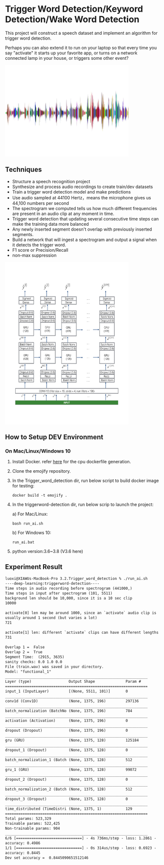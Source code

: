 # Trigger Word Detection/Keyword Detection/Wake Word Detection
This project will construct a speech dataset and implement an algorithm for trigger word detection.

Perhaps you can also extend it to run on your laptop so that every time you say "activate" it starts up your favorite app, 
or turns on a network connected lamp in your house, or triggers some other event?

<img align='middle' src="docs/sound.jpg" width="80%" height="300">

## Techniques
* Structure a speech recognition project
* Synthesize and process audio recordings to create train/dev datasets
* Train a trigger word detection model and make predictions
* Use audio sampled at 44100 Hertz，means the microphone gives us 44,100 numbers per second
* The spectrogram we computed tells us how much different frequencies are present in an audio clip at any moment in time.
* Trigger word detection that updating several consecutive time steps can make the training data more balanced
* Any newly inserted segment doesn't overlap with previously inserted segments.
* Build a network that will ingest a spectrogram and output a signal when it detects the trigger word.
* F1 score or Precision/Recall
* non-max suppression

<img align='middle' src="docs/model.png" width="80%" height="530">

## How to Setup DEV Environment
### On Mac/Linux/Windows 10
1. Install Docker. refer [here](https://github.com/tensorflow/tensorflow/blob/master/tensorflow/tools/dockerfiles/dockerfiles/cpu.Dockerfile) for the cpu dockerfile generation.
2. Clone the emojify repository.
3. In the Trigger_word_detection dir, run below script to build docker image for testing:
    ```
    docker build -t emojify .
    ```
4. In the triggerword-detection dir, run below scrip to launch the project:

    a) For Mac/Linux:
    ```
    bash run_ai.sh
    ```
    b) For Windows 10: 
    ```
    run_ai.bat
    ```
5. python version:3.6~3.8 (V3.6 here)
## Experiment Result
```
luoxi@XIAWUs-MacBook-Pro 3.2.Trigger_word_detection % ./run_ai.sh
----deep-learning:triggerword-detection----
Time steps in audio recording before spectrogram (441000,)
Time steps in input after spectrogram (101, 5511)
background len should be 10,000, since it is a 10 sec clip
10000 

activate[0] len may be around 1000, since an `activate` audio clip is usually around 1 second (but varies a lot) 
721 

activate[1] len: different `activate` clips can have different lengths
731 

Overlap 1 =  False
Overlap 2 =  True
Segment Time:  (2915, 3635)
sanity checks: 0.0 1.0 0.0
File (train.wav) was saved in your directory.
Model: "functional_1"
_________________________________________________________________
Layer (type)                 Output Shape              Param #   
=================================================================
input_1 (InputLayer)         [(None, 5511, 101)]       0         
_________________________________________________________________
conv1d (Conv1D)              (None, 1375, 196)         297136    
_________________________________________________________________
batch_normalization (BatchNo (None, 1375, 196)         784       
_________________________________________________________________
activation (Activation)      (None, 1375, 196)         0         
_________________________________________________________________
dropout (Dropout)            (None, 1375, 196)         0         
_________________________________________________________________
gru (GRU)                    (None, 1375, 128)         125184    
_________________________________________________________________
dropout_1 (Dropout)          (None, 1375, 128)         0         
_________________________________________________________________
batch_normalization_1 (Batch (None, 1375, 128)         512       
_________________________________________________________________
gru_1 (GRU)                  (None, 1375, 128)         99072     
_________________________________________________________________
dropout_2 (Dropout)          (None, 1375, 128)         0         
_________________________________________________________________
batch_normalization_2 (Batch (None, 1375, 128)         512       
_________________________________________________________________
dropout_3 (Dropout)          (None, 1375, 128)         0         
_________________________________________________________________
time_distributed (TimeDistri (None, 1375, 1)           129       
=================================================================
Total params: 523,329
Trainable params: 522,425
Non-trainable params: 904
_________________________________________________________________
6/6 [==============================] - 4s 736ms/step - loss: 1.2861 - accuracy: 0.4986
1/1 [==============================] - 0s 314us/step - loss: 0.6923 - accuracy: 0.8445
Dev set accuracy =  0.8445090651512146
```
